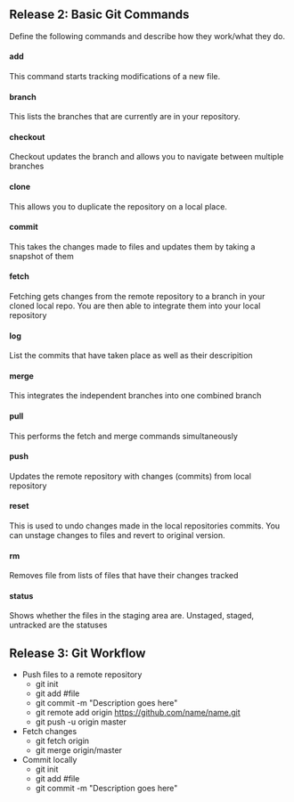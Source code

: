 ## Release 2: Basic Git Commands
Define the following commands and describe how they work/what they do.  


#### add
This command starts tracking modifications of a new file.  

#### branch
This lists the branches that are currently are in your repository.

#### checkout
Checkout updates the branch and allows you to navigate between multiple branches

#### clone
This allows you to duplicate the repository on a local place.  

#### commit
This takes the changes made to files and updates them by taking a snapshot of them

#### fetch
Fetching gets changes from the remote repository to a branch in your cloned local repo.  You are then able to integrate them into your local
repository 

#### log
List the commits that have taken place as well as their descripition

#### merge
This integrates the independent branches into one combined branch

#### pull
This performs the fetch and merge commands simultaneously 

#### push
Updates the remote repository with changes (commits) from local repository

#### reset
This is used to undo changes made in the local repositories commits.  You can unstage changes to files and revert to original version.  

#### rm
Removes file from lists of files that have their changes tracked

#### status
Shows whether the files in the staging area are. Unstaged, staged, untracked are the statuses

## Release 3: Git Workflow

- Push files to a remote repository
	- git init 
	- git add #file
	- git commit -m "Description goes here"
	- git remote add origin https://github.com/name/name.git
	- git push -u origin master
- Fetch changes
	- git fetch origin
	- git merge origin/master
- Commit locally
	- git init 
	- git add #file
	- git commit -m "Description goes here"